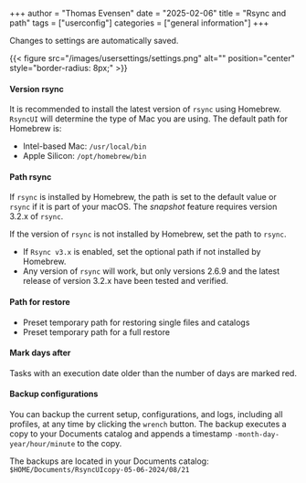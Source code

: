 +++
author = "Thomas Evensen"
date = "2025-02-06"
title =  "Rsync and path"
tags = ["userconfig"]
categories = ["general information"]
+++

Changes to settings are automatically saved.

{{< figure src="/images/usersettings/settings.png" alt="" position="center" style="border-radius: 8px;" >}}

#### Version rsync

It is recommended to install the latest version of `rsync` using Homebrew. `RsyncUI` will determine the type of Mac you are using. The default path for Homebrew is:

- Intel-based Mac: `/usr/local/bin`
- Apple Silicon: `/opt/homebrew/bin`

#### Path rsync

If `rsync` is installed by Homebrew, the path is set to the default value or `rsync` if it is part of your macOS. The *snapshot* feature
requires version 3.2.x of `rsync`.

If the version of `rsync` is not installed by Homebrew, set the path to `rsync`.

- If `Rsync v3.x` is enabled, set the optional path if not installed by Homebrew.
- Any version of `rsync` will work, but only versions 2.6.9 and the latest release of version 3.2.x have been tested and verified.

#### Path for restore

- Preset temporary path for restoring single files and catalogs
- Preset temporary path for a full restore

#### Mark days after

Tasks with an execution date older than the number of days are marked red.

#### Backup configurations

You can backup the current setup, configurations, and logs, including all profiles, at any time by clicking the `wrench` button.
The backup executes a copy to your Documents catalog and appends a timestamp `-month-day-year/hour/minute` to the copy.

The backups are located in your Documents catalog: `$HOME/Documents/RsyncUIcopy-05-06-2024/08/21`
